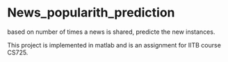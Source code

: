 # News_popularith_prediction
based on number of times a news is shared, predicte the new instances.

This project is implemented in matlab and is an assignment for IITB course CS725.
